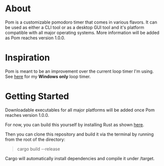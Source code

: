 # About

Pom is a customizable pomodoro timer that comes in various flavors. It can be used as either a CLI tool or as a desktop GUI tool and it's platform compatible with all major operating systems. More information will be added as Pom reaches version 1.0.0.

# Inspiration

Pom is meant to be an improvement over the current loop timer I'm using. See [here](https://github.com/RogueArt/loop-timer/) for my **Windows only** loop timer.

# Getting Started

Downloadable executables for all major platforms will be added once Pom reaches version 1.0.0.

For now, you can build this yourself by installing Rust as shown [here](https://www.rust-lang.org/tools/install).

Then you can clone this repository and build it via the terminal by running from the root of the directory:

> cargo build --release

Cargo will automatically install dependencies and compile it under /target.

